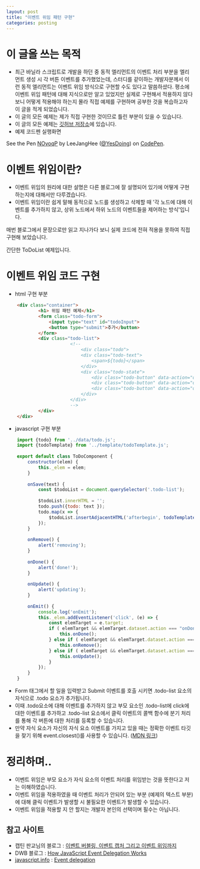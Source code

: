 ```yaml
---
layout: post
title: "이벤트 위임 패턴 구현"
categories: posting
---
```



# 이 글을 쓰는 목적

- 최근 바닐라 스크립트로 개발을 하던 중 동적 엘리먼트의 이벤트 처리 부분을 엘리먼트 생성 시 각 버튼 이벤트를 추가했었는데, 스터디를 같이하는 개발자분께서 이런 동적 엘리먼트는 이벤트 위임 방식으로 구현할 수도 있다고 말씀하셨다. 평소에 이벤트 위임 패턴에 대해 지식으로만 알고 있었지만 실제로 구현해서 적용하지 않다 보니 어떻게 적용해야 하는지 몰라 직접 예제를 구현하며 공부한 것을 복습하고자 이 글을 적게 되었습니다.
- 이 글의 모든 예제는 제가 직접 구현한 것이므로 틀린 부분이 있을 수 있습니다.
- 이 글의 모든 예제는 [깃허브 저장소](https://github.com/Yesdoing/js_event_delegation)에 있습니다.
- 예제 코드펜 실행화면 
<p data-height="327" data-theme-id="0" data-slug-hash="NOvoqP" data-default-tab="result" data-user="YesDoing" data-pen-title="NOvoqP" class="codepen">See the Pen <a href="https://codepen.io/YesDoing/pen/NOvoqP/">NOvoqP</a> by LeeJangHee (<a href="https://codepen.io/YesDoing">@YesDoing</a>) on <a href="https://codepen.io">CodePen</a>.</p>
<script async src="https://static.codepen.io/assets/embed/ei.js"></script>


# 이벤트 위임이란?

- 이벤트 위임의 원리에 대한 설명은 다른 블로그에 잘 설명되어 있기에 어떻게 구현하는지에 대해서만 다루겠습니다.
- 이벤트 위임이란 쉽게 말해 동적으로 노드를 생성하고 삭제할 때 '각 노드에 대해 이벤트를 추가하지 않고, 상위 노드에서 하위 노드의 이벤트들을 제어하는 방식'입니다.

매번 블로그에서 문장으로만 읽고 지나가다 보니 실제 코드에 전혀 적용을 못하여 직접 구현해 보았습니다.

간단한 ToDoList 예제입니다.

# 이벤트 위임 코드 구현

- html 구현 부분
```html
    <div class="container">
            <h1> 위임 패턴 예제</h1>
            <form class="todo-form">
                <input type="text" id="todoInput">
                <button type="submit">추가</button>
            </form>
            <div class="todo-list">
    					<!--
    						<div class="todo">
    				        <div class="todo-text">
    				            <span>${todo}</span>
    				        </div>
    				        <div class="todo-state">
    				            <div class="todo-button" data-action="onDone">done</div>
    				            <div class="todo-button" data-action="onRemove">remove</div>
    				            <div class="todo-button" data-action="onUpdate">update</div>
    				        </div>
    				    </div>
    					-->
            </div>
    </div>
```
- javascript 구현 부분
```javascript
    import {todo} from '../data/todo.js';
    import {todoTemplate} from '../template/todoTemplate.js';
    
    export default class ToDoComponent {
        constructor(elem) {
            this._elem = elem;
        }
    
        onSave(text) {
            const $todoList = document.querySelector('.todo-list');
    
            $todoList.innerHTML = '';
            todo.push({todo: text });
            todo.map(x => {
                $todoList.insertAdjacentHTML('afterbegin', todoTemplate(x));
            });
        }
    
        onRemove() {
            alert('removing');
        }
    
        onDone() {
            alert('done!');
        }
    
        onUpdate() {
            alert('updating');
        }
    
        onEmit() {
            console.log('onEmit');
            this._elem.addEventListener('click', (e) => {
                const elemTarget = e.target;
                if ( elemTarget && elemTarget.dataset.action === "onDone" ) {
                    this.onDone();
                } else if ( elemTarget && elemTarget.dataset.action === "onRemove" ) {
                    this.onRemove();
                } else if ( elemTarget && elemTarget.dataset.action === "onUpdate" ) {
                    this.onUpdate();
                }
            });
        }
    }
```
- Form 태그에서 할 일을 입력받고 Submit 이벤트를 호출 시키면 .todo-list 요소의 자식으로 .todo 요소가 추가됩니다.
- 이때 .todo요소에 대해 이벤트를 추가하지 않고 부모 요소인 .todo-list에 click에 대한 이벤트를 추가하고 .todo-list 요소에서 클릭 이벤트의 콜백 함수에 분기 처리를 통해 각 버튼에 대한 처리를 등록할 수 있습니다.
- 만약 자식 요소가 자신의 자식 요소 이벤트를 가지고 있을 때는 정확한 이벤트 타깃을 찾기 위해 event.closest()를 사용할 수 있습니다. ([MDN 링크](https://developer.mozilla.org/en-US/docs/Web/API/Element/closest))

# 정리하며..

- 이벤트 위임은 부모 요소가 자식 요소의 이벤트 처리를 위임받는 것을 뜻한다고 저는 이해하였습니다.
- 이벤트 위임을 적용하였을 때 이벤트 처리가 안되어 있는 부분 (예제의 텍스트 부분)에 대해 클릭 이벤트가 발생할 시 불필요한 이벤트가 발생할 수 있습니다.
- 이벤트 위임을 적용할 지 안 할지는 개발자 본인의 선택이며 필수는 아닙니다.

## 참고 사이트

- 캡틴 판교님의 블로그 : [이벤트 버블링, 이벤트 캡처 그리고 이벤트 위임까지](https://joshua1988.github.io/web-development/javascript/event-propagation-delegation/#%EC%9D%B4%EB%B2%A4%ED%8A%B8-%EC%9C%84%EC%9E%84---event-delegation)
- DWB 블로그 : [How JavaScript Event Delegation Works](https://davidwalsh.name/event-delegate)
- [javascript.info](http://javascript.info) : [Event delegation](https://javascript.info/event-delegation)
